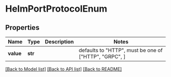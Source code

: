 # HelmPortProtocolEnum


## Properties
Name | Type | Description | Notes
------------ | ------------- | ------------- | -------------
**value** | **str** |  | defaults to "HTTP",  must be one of ["HTTP", "GRPC", ]

[[Back to Model list]](../README.md#documentation-for-models) [[Back to API list]](../README.md#documentation-for-api-endpoints) [[Back to README]](../README.md)


